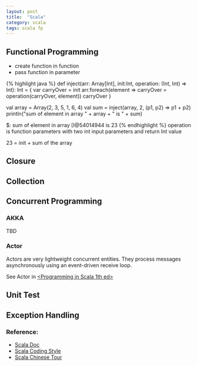 ```yaml
---
layout: post
title:  "Scala"
category: scala
tags: scala fp
---
```



## Functional Programming
 * create function in function
 * pass function in parameter 

{% highlight java %}
  def inject(arr: Array[Int],  init:Int, operation: (Int, Int) => Int): Int = {
	var carryOver = init
	arr.foreach(element => carryOver = operation(carryOver, element))
    carryOver
  }

  val array = Array(2, 3, 5, 1, 6, 4)
  val sum = inject(array, 2, (p1, p2) => p1 + p2)
  println("sum of element in array " + array + " is " + sum)

  $: sum of element in array [I@54014944 is 23
{% endhighlight %}
operation is function parameters with two int input parameters and return Int value

23 = init + sum of the array

## Closure


## Collection


## Concurrent Programming


### AKKA
TBD

### Actor
Actors are very lightweight concurrent entities. They process messages asynchronously using an event-driven receive loop. 

See Actor in [<Programming in Scala 1th ed>][actors]

## Unit Test


## Exception Handling



### Reference:
 * [Scala Doc][scala_doc]
 * [Scala Coding Style][coding_style]
 * [Scala Chinese Tour][scala_chinese_tour]

[scala_doc]: http://www.scala-lang.org/documentation/
[actors]: http://www.artima.com/pins1ed/actors-and-concurrency.html
[coding_style]: http://docs.scala-lang.org/cheatsheets/
[akka]:http://akka.io/
[scala_chinese_tour]: http://zh.scala-tour.com/
